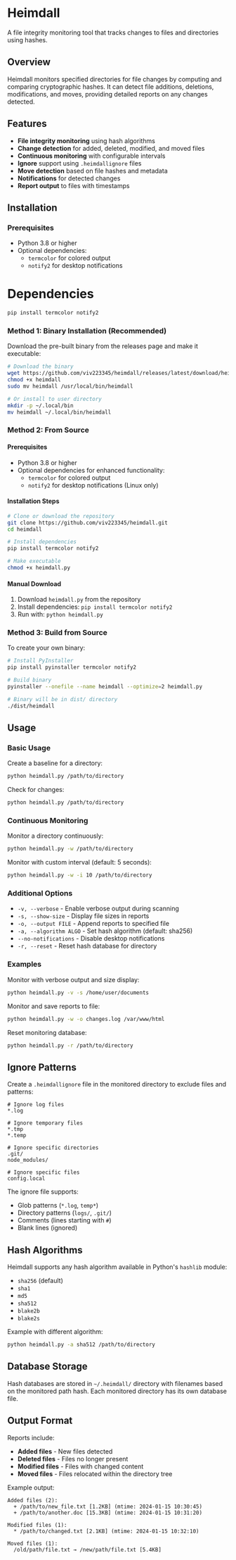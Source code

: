 # Heimdall

A file integrity monitoring tool that tracks changes to files and directories using hashes.

## Overview

Heimdall monitors specified directories for file changes by computing and comparing cryptographic hashes. It can detect file additions, deletions, modifications, and moves, providing detailed reports on any changes detected.

## Features

- **File integrity monitoring** using hash algorithms
- **Change detection** for added, deleted, modified, and moved files
- **Continuous monitoring** with configurable intervals
- **Ignore** support using `.heimdallignore` files
- **Move detection** based on file hashes and metadata
- **Notifications** for detected changes
- **Report output** to files with timestamps

## Installation

### Prerequisites

- Python 3.8 or higher
- Optional dependencies:
  - `termcolor` for colored output
  - `notify2` for desktop notifications
  
# Dependencies
```bash
pip install termcolor notify2
```
### Method 1: Binary Installation (Recommended)

Download the pre-built binary from the releases page and make it executable:

```bash
# Download the binary
wget https://github.com/viv223345/heimdall/releases/latest/download/heimdall
chmod +x heimdall
sudo mv heimdall /usr/local/bin/heimdall

# Or install to user directory
mkdir -p ~/.local/bin
mv heimdall ~/.local/bin/heimdall
```

### Method 2: From Source

#### Prerequisites
- Python 3.8 or higher
- Optional dependencies for enhanced functionality:
  - `termcolor` for colored output
  - `notify2` for desktop notifications (Linux only)

#### Installation Steps
```bash
# Clone or download the repository
git clone https://github.com/viv223345/heimdall.git
cd heimdall

# Install dependencies
pip install termcolor notify2

# Make executable
chmod +x heimdall.py
```

#### Manual Download
1. Download `heimdall.py` from the repository
2. Install dependencies: `pip install termcolor notify2`
3. Run with: `python heimdall.py`

### Method 3: Build from Source

To create your own binary:

```bash
# Install PyInstaller
pip install pyinstaller termcolor notify2

# Build binary
pyinstaller --onefile --name heimdall --optimize=2 heimdall.py

# Binary will be in dist/ directory
./dist/heimdall
```

## Usage

### Basic Usage

Create a baseline for a directory:
```bash
python heimdall.py /path/to/directory
```

Check for changes:
```bash
python heimdall.py /path/to/directory
```

### Continuous Monitoring

Monitor a directory continuously:
```bash
python heimdall.py -w /path/to/directory
```

Monitor with custom interval (default: 5 seconds):
```bash
python heimdall.py -w -i 10 /path/to/directory
```

### Additional Options

- `-v, --verbose` - Enable verbose output during scanning
- `-s, --show-size` - Display file sizes in reports
- `-o, --output FILE` - Append reports to specified file
- `-a, --algorithm ALGO` - Set hash algorithm (default: sha256)
- `--no-notifications` - Disable desktop notifications
- `-r, --reset` - Reset hash database for directory

### Examples

Monitor with verbose output and size display:
```bash
python heimdall.py -v -s /home/user/documents
```

Monitor and save reports to file:
```bash
python heimdall.py -w -o changes.log /var/www/html
```

Reset monitoring database:
```bash
python heimdall.py -r /path/to/directory
```

## Ignore Patterns

Create a `.heimdallignore` file in the monitored directory to exclude files and patterns:

```
# Ignore log files
*.log

# Ignore temporary files
*.tmp
*.temp

# Ignore specific directories
.git/
node_modules/

# Ignore specific files
config.local
```

The ignore file supports:
- Glob patterns (`*.log`, `temp*`)
- Directory patterns (`logs/`, `.git/`)
- Comments (lines starting with `#`)
- Blank lines (ignored)

## Hash Algorithms

Heimdall supports any hash algorithm available in Python's `hashlib` module:

- `sha256` (default)
- `sha1`
- `md5`
- `sha512`
- `blake2b`
- `blake2s`

Example with different algorithm:
```bash
python heimdall.py -a sha512 /path/to/directory
```

## Database Storage

Hash databases are stored in `~/.heimdall/` directory with filenames based on the monitored path hash. Each monitored directory has its own database file.

## Output Format

Reports include:
- **Added files** - New files detected
- **Deleted files** - Files no longer present
- **Modified files** - Files with changed content
- **Moved files** - Files relocated within the directory tree

Example output:
```
Added files (2):
  + /path/to/new_file.txt [1.2KB] (mtime: 2024-01-15 10:30:45)
  + /path/to/another.doc [15.3KB] (mtime: 2024-01-15 10:31:20)

Modified files (1):
  * /path/to/changed.txt [2.1KB] (mtime: 2024-01-15 10:32:10)

Moved files (1):
  /old/path/file.txt → /new/path/file.txt [5.4KB]
```
